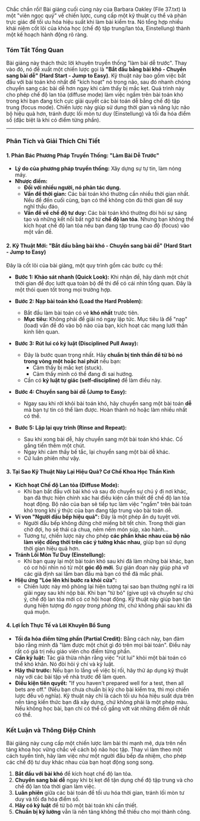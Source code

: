Chắc chắn rồi! Bài giảng cuối cùng này của Barbara Oakley (File 37.txt) là một "viên ngọc quý" về chiến lược, cung cấp một kỹ thuật cụ thể và phản trực giác để tối ưu hóa hiệu suất khi làm bài kiểm tra. Nó tổng hợp nhiều khái niệm cốt lõi của khóa học (chế độ tập trung/lan tỏa, Einstellung) thành một kế hoạch hành động rõ ràng.

### **Tóm Tắt Tổng Quan**

Bài giảng này thách thức lời khuyên truyền thống "làm bài dễ trước". Thay vào đó, nó đề xuất một chiến lược gọi là **"Bắt đầu bằng bài khó - Chuyển sang bài dễ" (Hard Start - Jump to Easy)**. Kỹ thuật này bao gồm việc bắt đầu với bài toán khó nhất để "kích hoạt" nó trong não, sau đó nhanh chóng chuyển sang các bài dễ hơn ngay khi cảm thấy bị mắc kẹt. Quá trình này cho phép chế độ lan tỏa (diffuse mode) làm việc ngầm trên bài toán khó trong khi bạn đang tích cực giải quyết các bài toán dễ bằng chế độ tập trung (focus mode). Chiến lược này giúp sử dụng thời gian và năng lực não bộ hiệu quả hơn, tránh được lối mòn tư duy (Einstellung) và tối đa hóa điểm số (đặc biệt là khi có điểm từng phần).

---

### **Phân Tích và Giải Thích Chi Tiết**

#### **1. Phản Bác Phương Pháp Truyền Thống: "Làm Bài Dễ Trước"**

*   **Lý do của phương pháp truyền thống:** Xây dựng sự tự tin, làm nóng máy.
*   **Nhược điểm:**
    *   **Đối với nhiều người, nó phản tác dụng.**
    *   **Vấn đề thời gian:** Các bài toán khó thường cần nhiều thời gian nhất. Nếu để đến cuối cùng, bạn có thể không còn đủ thời gian để suy nghĩ thấu đáo.
    *   **Vấn đề về chế độ tư duy:** Các bài toán khó thường đòi hỏi sự sáng tạo và những kết nối bất ngờ từ **chế độ lan tỏa**. Nhưng bạn không thể kích hoạt chế độ lan tỏa nếu bạn đang tập trung cao độ (focus) vào một vấn đề.

#### **2. Kỹ Thuật Mới: "Bắt đầu bằng bài khó - Chuyển sang bài dễ" (Hard Start - Jump to Easy)**

Đây là cốt lõi của bài giảng, một quy trình gồm các bước cụ thể:

*   **Bước 1: Khảo sát nhanh (Quick Look):** Khi nhận đề, hãy dành một chút thời gian để đọc lướt qua toàn bộ đề thi để có cái nhìn tổng quan. Đây là một thói quen tốt trong mọi trường hợp.

*   **Bước 2: Nạp bài toán khó (Load the Hard Problem):**
    *   Bắt đầu làm bài toán có vẻ **khó nhất** trước tiên.
    *   **Mục tiêu:** Không phải để giải nó ngay lập tức. Mục tiêu là để "nạp" (load) vấn đề đó vào bộ não của bạn, kích hoạt các mạng lưới thần kinh liên quan.

*   **Bước 3: Rút lui có kỷ luật (Disciplined Pull Away):**
    *   Đây là bước quan trọng nhất. Hãy **chuẩn bị tinh thần để từ bỏ nó trong vòng một hoặc hai phút** nếu bạn:
        *   Cảm thấy bị mắc kẹt (stuck).
        *   Cảm thấy mình có thể đang đi sai hướng.
    *   Cần có **kỷ luật tự giác (self-discipline)** để làm điều này.

*   **Bước 4: Chuyển sang bài dễ (Jump to Easy):**
    *   Ngay sau khi rời khỏi bài toán khó, hãy chuyển sang một bài toán **dễ** mà bạn tự tin có thể làm được. Hoàn thành nó hoặc làm nhiều nhất có thể.

*   **Bước 5: Lặp lại quy trình (Rinse and Repeat):**
    *   Sau khi xong bài dễ, hãy chuyển sang một bài toán khó khác. Cố gắng tiến thêm một chút.
    *   Ngay khi cảm thấy bế tắc, lại chuyển sang một bài dễ khác.
    *   Cứ luân phiên như vậy.

#### **3. Tại Sao Kỹ Thuật Này Lại Hiệu Quả? Cơ Chế Khoa Học Thần Kinh**

*   **Kích hoạt Chế độ Lan tỏa (Diffuse Mode):**
    *   Khi bạn bắt đầu với bài khó và sau đó chuyển sự chú ý đi nơi khác, bạn đã thực hiện chính xác hai điều kiện cần thiết để chế độ lan tỏa hoạt động. Bộ não của bạn sẽ tiếp tục làm việc "ngầm" trên bài toán khó trong khi ý thức của bạn đang tập trung vào bài toán dễ.
*   **Ví von "Người đầu bếp hiệu quả":** Đây là một phép ẩn dụ tuyệt vời.
    *   Người đầu bếp không đứng chờ miếng bít tết chín. Trong thời gian chờ đợi, họ sẽ thái cà chua, nêm nếm món súp, xào hành...
    *   Tương tự, chiến lược này cho phép **các phần khác nhau của bộ não làm việc đồng thời trên các ý tưởng khác nhau**, giúp bạn sử dụng thời gian hiệu quả hơn.
*   **Tránh Lối Mòn Tư Duy (Einstellung):**
    *   Khi bạn quay lại một bài toán khó sau khi đã làm những bài khác, bạn có cơ hội nhìn nó từ một **góc độ mới**. Sự gián đoạn này giúp phá vỡ các giả định sai lầm ban đầu mà bạn có thể đã mắc phải.
*   **Hiệu ứng "Lóe lên khi bước ra khỏi cửa":**
    *   Chiến lược này mô phỏng lại hiện tượng tại sao bạn thường nghĩ ra lời giải ngay sau khi nộp bài. Khi bạn "từ bỏ" (give up) và chuyển sự chú ý, chế độ lan tỏa mới có cơ hội hoạt động. Kỹ thuật này giúp bạn tận dụng hiện tượng đó *ngay trong phòng thi*, chứ không phải sau khi đã quá muộn.

#### **4. Lợi Ích Thực Tế và Lời Khuyên Bổ Sung**

*   **Tối đa hóa điểm từng phần (Partial Credit):** Bằng cách này, bạn đảm bảo rằng mình đã "làm được một chút gì đó trên mọi bài toán". Điều này rất có giá trị nếu giáo viên cho điểm từng phần.
*   **Cần kỷ luật:** Tác giả thừa nhận rằng việc "rút lui" khỏi một bài toán có thể khó khăn. Nó đòi hỏi ý chí và kỷ luật.
*   **Hãy thử trước:** Nếu bạn lo lắng về việc bị rối, hãy thử áp dụng kỹ thuật này với các bài tập về nhà trước để làm quen.
*   **Điều kiện tiên quyết:** "If you haven't prepared well for a test, then all bets are off." (Nếu bạn chưa chuẩn bị kỹ cho bài kiểm tra, thì mọi chiến lược đều vô nghĩa). Kỹ thuật này chỉ là cách tối ưu hóa hiệu suất dựa trên nền tảng kiến thức bạn đã xây dựng, chứ không phải là một phép màu. Nếu không học bài, bạn chỉ có thể cố gắng vớt vát những điểm dễ nhất có thể.

### **Kết Luận và Thông Điệp Chính**

Bài giảng này cung cấp một chiến lược làm bài thi mạnh mẽ, dựa trên nền tảng khoa học vững chắc về cách bộ não học tập. Thay vì làm theo một cách tuyến tính, hãy làm việc như một người đầu bếp đa nhiệm, cho phép các chế độ tư duy khác nhau của bạn hoạt động song song.

1.  **Bắt đầu với bài khó** để kích hoạt chế độ lan tỏa.
2.  **Chuyển sang bài dễ** ngay khi bị kẹt để tận dụng chế độ tập trung và cho chế độ lan tỏa thời gian làm việc.
3.  **Luân phiên** giữa các bài toán để tối ưu hóa thời gian, tránh lối mòn tư duy và tối đa hóa điểm số.
4.  **Hãy có kỷ luật** để từ bỏ một bài toán khi cần thiết.
5.  **Chuẩn bị kỹ lưỡng** vẫn là nền tảng không thể thiếu cho mọi thành công.